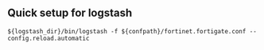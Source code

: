 ## Quick setup for logstash

```
${logstash_dir}/bin/logstash -f ${confpath}/fortinet.fortigate.conf --config.reload.automatic

```